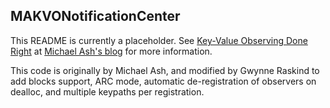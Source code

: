 ## MAKVONotificationCenter

This README is currently a placeholder. See [Key-Value Observing Done Right](http://www.mikeash.com/pyblog/key-value-observing-done-right.html) at [Michael Ash's blog](http://www.mikeash.com/pyblog/) for more information.

This code is originally by Michael Ash, and modified by Gwynne Raskind to add blocks support, ARC mode, automatic de-registration of observers on dealloc, and multiple keypaths per registration.
